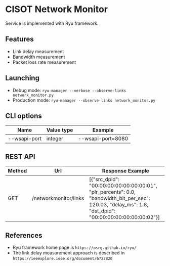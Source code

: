 # CISOT Network Monitor
Service is implemented with Ryu framework.

## Features
- Link delay measurement
- Bandwidth measurement
- Packet loss rate measurement

## Launching
- Debug mode: `ryu-manager --verbose --observe-links network_monitor.py`
- Production mode: `ryu-manager --observe-links network_monitor.py`

## CLI options
| Name         | Value type  | Example               |    
|--------------|-------------|-----------------------|
| --wsapi-port | integer     | --wsapi-port=8080     |

## REST API
| Method | Url                   | Response Example                                   |
|--------|-----------------------|----------------------------------------------------|
| GET    | /networkmonitor/links | [{"src_dpid": "00:00:00:00:00:00:00:01", "plr_percents": 0.0, "bandwidth_bit_per_sec": 120.03, "delay_ms": 1.8, "dst_dpid": "00:00:00:00:00:00:00:02"}] |

## References
- Ryu framework home page is `https://osrg.github.io/ryu/`
- The link delay measurement approach is described in `https://ieeexplore.ieee.org/document/6727820`